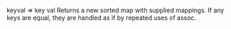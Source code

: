   keyval => key val
  Returns a new sorted map with supplied mappings.  If any keys are
  equal, they are handled as if by repeated uses of assoc.